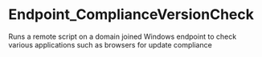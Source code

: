 # Endpoint_ComplianceVersionCheck
Runs a remote script on a domain joined Windows endpoint to check various applications such as browsers for update compliance
